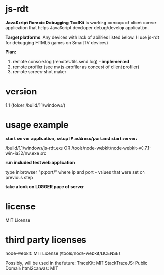 js-rdt
======

**JavaScript Remote Debugging ToolKit** is working concept of client-server application that
helps JavaScript developer debug/develop application.

**Target platforms:**
 Any devices with lack of abilities listed below.
 (I use js-rdt for debugging HTML5 games on SmartTV devices)

**Plan:**
 1) remote console.log (remoteUtils.send.log) - **implemented**
 2) remote profiler (see my js-profiler as concept of client profiler)
 3) remote screen-shot maker

version
=======
1.1 (folder /build/1.1/windows/)

usage example
=============

**start server application, setup IP address/port and start server:**

/build/1.1/windows/js-rdt.exe
OR
/tools/node-webkit/node-webkit-v0.7.1-win-ia32/nw.exe src

**run included test web application**

type in browser "ip:port/" where ip and port - values that were set on previous step

**take a look on LOGGER page of server**

license
=======
MIT License

third party licenses
====================
node-webkit: MIT License (/tools/node-webkit/LICENSE)

Possibly, will be used in the future:
TraceKit: MIT
StackTraceJS: Public Domain
html2canvas: MIT